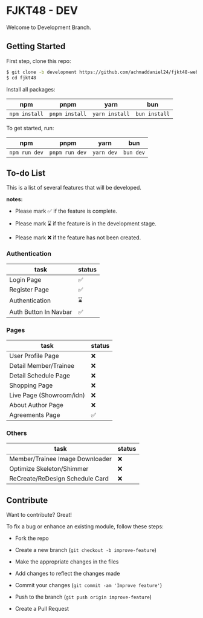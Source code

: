 # FJKT48 - DEV

Welcome to Development Branch.

## Getting Started

First step, clone this repo:

```bash
$ git clone -b development https://github.com/achmaddaniel24/fjkt48-web.git fjkt48
$ cd fjkt48
```

Install all packages:

| npm           | pnpm           | yarn           | bun           |
| ------------- | -------------- | -------------- | ------------- |
| `npm install` | `pnpm install` | `yarn install` | `bun install` |

To get started, run:

| npm           | pnpm           | yarn       | bun       |
| ------------- | -------------- | ---------- | --------- |
| `npm run dev` | `pnpm run dev` | `yarn dev` | `bun dev` |

## To-do List

This is a list of several features that will be developed.

**notes:**

- Please mark ✅ if the feature is complete.

- Please mark ⌛️ if the feature is in the development stage.

- Please mark ❌ if the feature has not been created.

### Authentication

| task                  | status |
| --------------------- | ------ |
| Login Page            | ✅     |
| Register Page         | ✅     |
| Authentication        | ⌛️     |
| Auth Button In Navbar | ✅     |

### Pages

| task                     | status |
| ------------------------ | ------ |
| User Profile Page        | ❌     |
| Detail Member/Trainee    | ❌     |
| Detail Schedule Page     | ❌     |
| Shopping Page            | ❌     |
| Live Page (Showroom/idn) | ❌     |
| About Author Page        | ❌     |
| Agreements Page          | ✅     |

### Others

| task                            | status |
| ------------------------------- | ------ |
| Member/Trainee Image Downloader | ❌     |
| Optimize Skeleton/Shimmer       | ❌     |
| ReCreate/ReDesign Schedule Card | ❌     |

## Contribute

Want to contribute? Great!

To fix a bug or enhance an existing module, follow these steps:

- Fork the repo

- Create a new branch (`git checkout -b improve-feature`)

- Make the appropriate changes in the files

- Add changes to reflect the changes made

- Commit your changes (`git commit -am 'Improve feature'`)

- Push to the branch (`git push origin improve-feature`)

- Create a Pull Request
